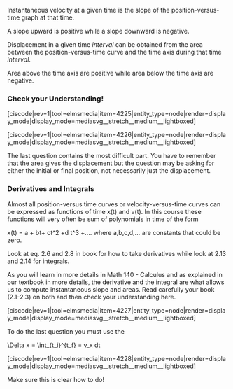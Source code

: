 Instantaneous velocity at a given time is the slope of the position-versus-time graph at that time. 

A slope upward is positive while a slope downward is negative. 

Displacement in a given time _interval_ can be obtained from the area between the position-versus-time curve and the time axis during that time _interval_. 

Area above the time axis are positive while area below the time axis are negative. 

### Check your Understanding!

[ciscode|rev=1|tool=elmsmedia|item=4225|entity_type=node|render=display_mode|display_mode=mediasvg__stretch__medium__lightboxed]

[ciscode|rev=1|tool=elmsmedia|item=4226|entity_type=node|render=display_mode|display_mode=mediasvg__stretch__medium__lightboxed]

The last question contains the most difficult part. You have to remember that the area gives the displacement but the question may be asking for either the initial or final position, not necessarily just the displacement. 

### Derivatives and Integrals

Almost all position-versus time curves or velocity-versus-time curves can be expressed as functions of time <lrn-math>x(t)</lrn-math> and <lrn-math>v(t)</lrn-math>. In this course these functions will very often be sum of polynomials in time of the form 


<lrn-math>x(t) = a + bt+ ct^2 +d t^3 +....</lrn-math>
where <lrn-math>a,b,c,d,...</lrn-math> are constants that could be zero. 

Look at eq. 2.6 and 2.8 in book for how to take derivatives while look at 2.13 and 2.14 for integrals. 

As you will learn in more details in Math 140 - Calculus and as explained in our textbook in more details, the derivative and the integral are what allows us to compute instantaneous slope and areas. Read carefully your book (2.1-2.3) on both and then check your understanding here. 

[ciscode|rev=1|tool=elmsmedia|item=4227|entity_type=node|render=display_mode|display_mode=mediasvg__stretch__medium__lightboxed]

To do the last question you must use the 

<lrn-math>\Delta x = \int_{t_i}^{t_f} = v_x dt</lrn-math>

[ciscode|rev=1|tool=elmsmedia|item=4228|entity_type=node|render=display_mode|display_mode=mediasvg__stretch__medium__lightboxed]

Make sure this is clear how to do!